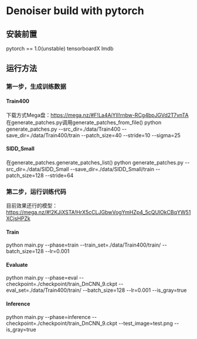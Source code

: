 # Denoiser build with pytorch

## 安装前置
pytorch == 1.0(unstable)
tensorboardX
lmdb

## 运行方法

### 第一步，生成训练数据
#### Train400
下载方式Mega盘：https://mega.nz/#F!La4AiYII!rnbw-RCg4bpJGVd2T7vnTA
在generate_patches.py调用generate_patches_from_file()
python generate_patches.py --src_dir=./data/Train400 --save_dir=./data/Train400/train --patch_size=40 --stride=10 --sigma=25
#### SIDD_Small
在generate_patches.generate_patches_list()
python generate_patches.py --src_dir=./data/SIDD_Small --save_dir=./data/SIDD_Small/train --patch_size=128 --stride=64

### 第二步，运行训练代码
目前效果还行的模型：https://mega.nz/#!2KJiXSTA!HrX5cCLJGbwVogYmHZp4_5cQUlOkCBqYW51XCjsHPZk
#### Train
python main.py --phase=train --train_set=./data/Train400/train/ --batch_size=128 --lr=0.001
#### Evaluate
python main.py --phase=eval --checkpoint=./checkpoint/train_DnCNN_9.ckpt --eval_set=./data/Train400/train/ --batch_size=128 --lr=0.001 --is_gray=true
#### Inference
python main.py --phase=inference --checkpoint=./checkpoint/train_DnCNN_9.ckpt --test_image=test.png --is_gray=true